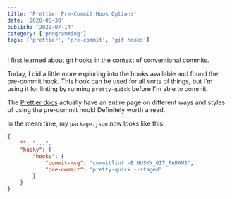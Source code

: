 ```yaml
---
title: 'Prettier Pre-Commit Hook Options'
date: '2020-05-30'
publish: '2020-07-14'
category: ['programming']
tags: ['prettier', 'pre-commit', 'git hooks']
---
```


I first learned about git hooks in the context of conventional commits.

Today, I did a little more exploring into the hooks available and found the pre-commit hook. This hook can be used for all sorts of things, but I'm using it for linting by running `pretty-quick` before I'm able to commit.

The [Prettier docs](https://prettier.io/docs/en/precommit.html) actually have an entire page on different ways and styles of using the pre-commit hook! Definitely worth a read.

In the mean time, my `package.json` now looks like this:

```json:title=package.json
{
    "": "...",
    "husky": {
        "hooks": {
            "commit-msg": "commitlint -E HUSKY_GIT_PARAMS",
            "pre-commit": "pretty-quick --staged"
        }
    }
}
```
